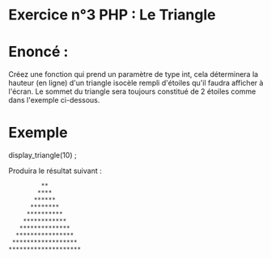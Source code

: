 # Exercice n°3 PHP : Le Triangle

# Enoncé : 
Créez une fonction qui prend un paramètre de type int, cela déterminera la hauteur (en ligne) d'un triangle isocèle rempli d'étoiles qu'il faudra afficher à l'écran. Le sommet du triangle sera toujours constitué de 2 étoiles comme dans l'exemple ci-dessous.

# Exemple
display_triangle(10) ; 

Produira le résultat suivant :


             **
            ****
           ******
          ********
         **********
        ************
       **************
      ****************
     ******************
    ********************
